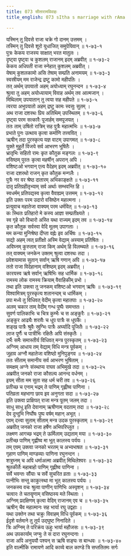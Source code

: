 ```yaml
---
title: 073 सीतारामविवाहः
title_english: 073 sItha s marriage with rAma

---
```

<div class="audioEmbed"  caption="श्रीराम-हरिसीताराममूर्ति-घनपाठिभ्यां वचनम्" src="https://archive.org/download/Ramayana-recitation-Sriram-harisItArAmamUrti-Ghanapaati-v2/Kanda_1/Kanda_1_BK-073-Sita_Rama_Vivahaha.mp3"></div>

यस्मिन् तु दिवसे राजा चक्रे गो दानम् उत्तमम् ।  
तस्मिन् तु दिवसे शूरो युधाजित् समुपेयिवान् ॥ १-७३-१  
पुत्रः केकय राजस्य साक्षात् भरत मातुलः ।  
दृष्ट्वा पृष्ट्वा च कुशलम् राजानम् इदम् अब्रवीत् ॥ १-७३-२  
केकय अधिपती राजा स्नेहात् कुशलम् अब्रवीत् ।  
येषाम् कुशलकामो असि तेषाम् सम्प्रति अनामयम् ॥ १-७३-३  
स्वस्रीयम् मम राजेन्द्र द्रष्टु कामो महीपतिः ।  
तत् अर्थम् उपयातो अहम् अयोध्याम् रघुनन्दन ॥ १-७३-४  
श्रुत्वा तु अहम् अयोध्यायाम् विवाह अर्थम् तव आत्मजान् ।  
मिथिलाम् उपयातान् तु त्वया सह महीपते ॥ १-७३-५  
त्वरया अभुपयातो अहम् द्रष्टु कामः स्वसुः सुतम् ।  
अथ राजा दशरथः प्रिय अतिथिम् उपस्थितम् ॥ १-७३-६  
दृष्ट्वा परम सत्कारैः पूजार्हम् समपूजयत् ।  
ततः ताम् उषितो रात्रिम् सह पुत्रैः महात्मभिः ॥ १-७३-७  
प्रभाते पुनः उत्थाय कृत्वा कर्माणि तत्त्ववित् ।  
ऋषीन् तदा पुरस्कृत्य यज्ञ वाटम् उपागमत् ॥ १-७३-८  
युक्ते मुहूर्ते विजये सर्व आभरण भूषितैः ।  
भ्रातृभिः सहितो रामः कृत कौतुक मङ्गलः ॥ १-७३-९  
वसिष्ठम् पुरतः कृत्वा महर्षीन् अपरान् अपि ।  
वशिष्टःओ भगवान् एत्य वैदेहम् इदम् अब्रवीत् ॥ १-७३-१०  
राजा दशरथो राजन् कृत कौतुक मन्गलैः ।  
पुत्रैः नर वर श्रेष्ठ दातारम् अभिकाङ्क्षते ॥ १-७३-११  
दातृ प्रतिग्रहीतृभ्याम् सर्व अर्थाः सम्भवन्ति हि ।  
स्वधर्मम् प्रतिपद्यस्व कृत्वा वैवाह्यम् उत्तमम् ॥ १-७३-१२  
इति उक्तः परम उदारो वसिष्ठेन महात्मना ।  
प्रत्युवाच महातेजा वाक्यम् परम धर्मवित् ॥ १-७३-१३  
कः स्थितः प्रतिहारो मे कस्य आज्ञा सम्प्रतीक्ष्यते ।  
स्व गृहे को विचारो अस्ति यथा राज्यम् इदम् तव ॥ १-७३-१४  
कृत कौतुक सर्वस्वा वेदि मूलम् उपागताः ।  
मम कन्या मुनिश्रेष्ठ दीप्ता वह्नेः इव अर्चिषः ॥ १-७३-१५  
सद्यो अहम् त्वत् प्रतीक्षो अस्मि वेद्याम् अस्याम् प्रतिषितः ।  
अविघ्नम् कुरुताम् राजा किम् अर्थम् हि विलम्ब्यते ॥ १-७३-१६  
तत् वाक्यम् जनकेन उक्तम् श्रुत्वा दशरथः तदा ।  
प्रवेशयामास सुतान् सर्वान् ऋषि गणान् अपि ॥ १-७३-१७  
ततो राजा विदेहानाम् वशिष्ठम् इदम् अब्रवीत् ।  
कारयस्व ऋषे सर्वान् ऋषिभिः सह धार्मिक ॥ १-७३-१८  
रामस्य लोक रामस्य क्रियाम् वैवाहिकीम् प्रभो ।  
तथा इति उक्त्वा तु जनकम् वशिष्टःओ भगवान् ऋषिः ॥ १-७३-१९  
विश्वामित्रम् पुरस्कृत्य शतानन्दम् च धार्मिकम् ।  
प्रपा मध्ये तु विधिवत् वेदीम् कृत्वा महातपाः ॥ १-७३-२०  
अलम् चकार ताम् वेदीम् गन्ध पुष्पैः समन्ततः ।  
सुवर्ण पालिकाभिः च चित्र कुम्भैः च स अङ्कुरैः ॥ १-७३-२१  
अङ्कुर आढ्यैः शरावैः च धूप पात्रैः स धूपकैः ।  
शङ्ख पात्रैः श्रुवैः स्रुग्भिः पात्रैः अर्घ्यादि पूजितैः ॥ १-७३-२२  
लाज पूर्णैः च पात्रीभिः रक्षितैः अपि संस्कृतैः ।  
दर्भैः समैः समास्तीर्य विधिवत् मन्त्र पुरस्कृतम् ॥ १-७३-२३  
अग्निम् आधाय तम् वेद्याम् विधि मन्त्र पूर्वकम् ।  
जुहाव अग्नौ महातेजा वशिष्ठो मुनिपुङ्गव ॥ १-७३-२४  
ततः सीताम् समानीय सर्व आभरण भुषिताम् ।  
समक्षम् अग्नेः संस्थाप्य राघव अभिमुखे तदा ॥ १-७३-२५  
अब्रवीत् जनको राजा कौसल्य आनन्द वर्धनम् ।  
इयम् सीता मम सुता सह धर्म चरी तव ॥ १-७३-२६  
प्रतीच्छ च एनाम् भद्रम् ते पाणिम् गृह्णीष्व पाणिना ।  
पतिव्रता महभागा छाय इव अनुगता सदा ॥ १-७३-२७  
इति उक्त्वा प्राक्षिपत् राजा मन्त्र पूतम् जलम् तदा ।  
साधु साधु इति देवानाम् ऋषीणाम् वदताम् तदा ॥ १-७३-२८  
देव दुन्दुभि निर्घोषः पुष्प वर्षम् महान् अभूत् ।  
एवम् दत्त्वा सुताम् सीताम् मन्त्र उदक पुरस्कृताम् ॥ १-७३-२९  
अब्रवीत् जनको राजा हर्षेण अभिपरिप्लुत ।  
लक्ष्मण आगच्छ भद्रम् ते ऊर्मिलाम् उद्यताम् मया ॥ १-७३-३०  
प्रतीच्छ पाणिम् गृह्णीष्व मा भूत् कालस्य पर्ययः ।  
तम् एवम् उक्त्वा जनको भरतम् च अभ्यभाषत ॥ १-७३-३१  
गृहाण पाणिम् माण्डव्याः पाणिना रघुनन्दन ।  
शत्रुघ्नम् च अपि धर्माअत्मा अब्रवीत् मिथिलेश्वरः ॥ १-७३-३२  
श्रुतकीर्तेः महाबाहो पाणिम् गृह्णीष्व पाणिना ।  
सर्वे भवन्तः सौंयाः च सर्वे सुचरित व्रताः ॥ १-७३-३३  
पत्नीभिः सन्तु काकुत्स्था मा भूत् कालस्य पर्ययः ।  
जनकस्य वचः श्रुत्वा पाणीन् पाणिभिः अस्पृशन् ॥ १-७३-३४  
चत्वारः ते चतसॄणाम् वसिष्ठस्य मते स्थिताः ।  
अग्निम् प्रदक्षिणम् कृत्वा वेदिम् राजानम् एव च ॥ १-७३-३५  
ऋषीन् चैव महात्मानः सह भार्या रघु उद्वहाः ।  
यथा उक्तेन तथा चक्रुः विवाहम् विधि पूर्वकम् ॥ १-७३-३६  
ईदृशे वर्तमाने तु तूर्य उद्घुष्ट निनादिते ।  
त्रिः अग्निम् ते परिक्रंय ऊहुः भार्या महौजसः ॥ १-७३-३९  
अथ उपकार्याम् जग्मुः ते स दारा रघुनन्दनाः ।  
राजा अपि अनुययौ पश्यन् स ऋषि सङ्घः स बान्धवः ॥ १-७३-४०  
इति वाल्मीकि रामायणे आदि काव्ये बाल काण्डे त्रि सप्ततितमः सर्गः